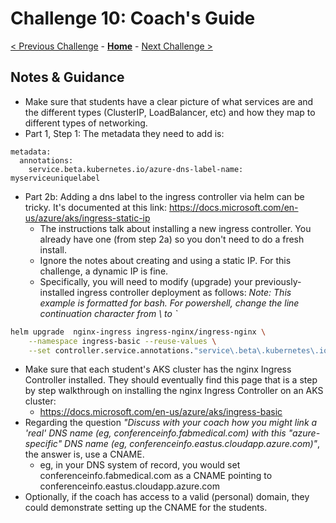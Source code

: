 # Challenge 10: Coach's Guide

[< Previous Challenge](./09-helm.md) - **[Home](README.md)** - [Next Challenge >](./11-opsmonitoring.md)

## Notes & Guidance

- Make sure that students have a clear picture of what services are and the different types (ClusterIP, LoadBalancer, etc) and how they map to different types of networking.
- Part 1, Step 1:  The metadata they need to add is:
```
metadata:
  annotations:
    service.beta.kubernetes.io/azure-dns-label-name: myserviceuniquelabel
```
- Part 2b:
Adding a dns label to the ingress controller via helm can be tricky.  It's documented at this link: https://docs.microsoft.com/en-us/azure/aks/ingress-static-ip
   - The instructions talk about installing a new ingress controller.  You already have one (from step 2a) so you don't need to do a fresh install.
   - Ignore the notes about creating and using a static IP.  For this challenge, a dynamic IP is fine.
   - Specifically, you will need to modify (upgrade) your previously-installed ingress controller deployment as follows:  _Note: This example is formatted for bash.  For powershell, change the line continuation character from \ to `_
```bash
helm upgrade  nginx-ingress ingress-nginx/ingress-nginx \
    --namespace ingress-basic --reuse-values \
    --set controller.service.annotations."service\.beta\.kubernetes\.io/azure-dns-label-name"="NEW-DNS-LABEL"
```

- Make sure that each student's AKS cluster has the nginx Ingress Controller installed. They should eventually find this page that is a step by step walkthrough on installing the nginx Ingress Controller on an AKS cluster:
	- <https://docs.microsoft.com/en-us/azure/aks/ingress-basic>
- Regarding the question _"Discuss with your coach how you might link a 'real' DNS name (eg, conferenceinfo.fabmedical.com) with this "azure-specific" DNS name (eg, conferenceinfo.eastus.cloudapp.azure.com)"_, the answer is, use a CNAME.
  - eg, in your DNS system of record, you would set conferenceinfo.fabmedical.com as a CNAME pointing to conferenceinfo.eastus.cloudapp.azure.com
- Optionally, if the coach has access to a valid (personal) domain, they could demonstrate setting up the CNAME for the students.
